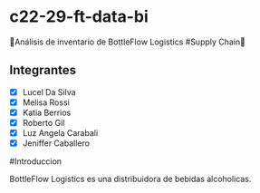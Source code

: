 # c22-29-ft-data-bi
🚀Análisis de inventario de BottleFlow Logistics #Supply Chain🚀
## Integrantes
- [X] Lucel Da Silva
- [X] Melisa Rossi
- [X] Katia Berrios
- [X] Roberto Gil
- [X] Luz Angela Carabali
- [X] Jeniffer Caballero

#Introduccion

BottleFlow Logistics es una distribuidora de bebidas alcoholicas.
